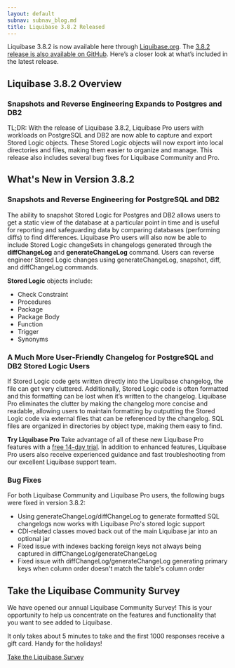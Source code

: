 ```yaml
---
layout: default
subnav: subnav_blog.md
title: Liquibase 3.8.2 Released
---
```


Liquibase 3.8.2 is now available here through [Liquibase.org](https://download.liquibase.org/download-community/). 
The [3.8.2 release is also available on GitHub](https://github.com/liquibase/liquibase/releases/). Here’s a closer look at what’s included in the latest release.

## Liquibase 3.8.2 Overview

### Snapshots and Reverse Engineering Expands to Postgres and DB2
TL;DR: With the release of Liquibase 3.8.2, Liquibase Pro users with workloads on PostgreSQL and DB2 are now able to capture and export Stored Logic objects. These Stored Logic objects will now export into local directories and files, making them easier to organize and manage.
This release also includes several bug fixes for Liquibase Community and Pro.

## What's New in Version 3.8.2
### Snapshots and Reverse Engineering for PostgreSQL and DB2
The ability to snapshot Stored Logic for Postgres and DB2 allows users to get a static view of the database at a particular point in time and is useful for reporting and safeguarding data by comparing databases (performing diffs) to find differences.
Liquibase Pro users will also now be able to include Stored Logic changeSets in changelogs generated through the **diffChangeLog** and **generateChangeLog** command. Users can reverse engineer Stored Logic changes using generateChangeLog, snapshot, diff, and diffChangeLog commands.

**Stored Logic** objects include: 

 - Check Constraint 
 - Procedures 
 - Package 
 - Package Body
 - Function 
 - Trigger
 - Synonyms

### A Much More User-Friendly Changelog for PostgreSQL and DB2 Stored Logic Users
If Stored Logic code gets written directly into the Liquibase changelog, the file can get very cluttered. Additionally, Stored Logic code is often formatted and this formatting can be lost when it’s written to the changelog.
Liquibase Pro eliminates the clutter by making the changelog more concise and readable, allowing users to maintain formatting by outputting the Stored Logic code via external files that can be referenced by the changelog. SQL files are organized in directories by object type, making them easy to find.

**Try Liquibase Pro**
Take advantage of all of these new Liquibase Pro features with a [free 14-day trial](https://download.liquibase.org/liquibase-pro-trial-request-form/). In addition to enhanced features, Liquibase Pro users also receive experienced guidance and fast troubleshooting from our excellent Liquibase support team. 

### Bug Fixes
For both Liquibase Community and Liquibase Pro users, the following bugs were fixed in version 3.8.2:
 - Using generateChangeLog/diffChangeLog to generate formatted SQL changelogs now works with Liquibase Pro's stored logic support
 - CDI-related classes moved back out of the main Liquibase jar into an optional jar
 - Fixed issue with indexes backing foreign keys not always being captured in diffChangeLog/generateChangeLog
 - Fixed issue with diffChangeLog/generateChangeLog generating primary keys when column order doesn't match the table's column order

## Take the Liquibase Community Survey
We have opened our annual Liquibase Community Survey! This is your opportunity to help us concentrate on the features and functionality that you want to see added to Liquibase.

It only takes about 5 minutes to take and the first 1000 responses receive a gift card. Handy for the holidays!

[Take the Liquibase Survey](https://www.surveymonkey.com/r/Liquibase-Survey-B)
